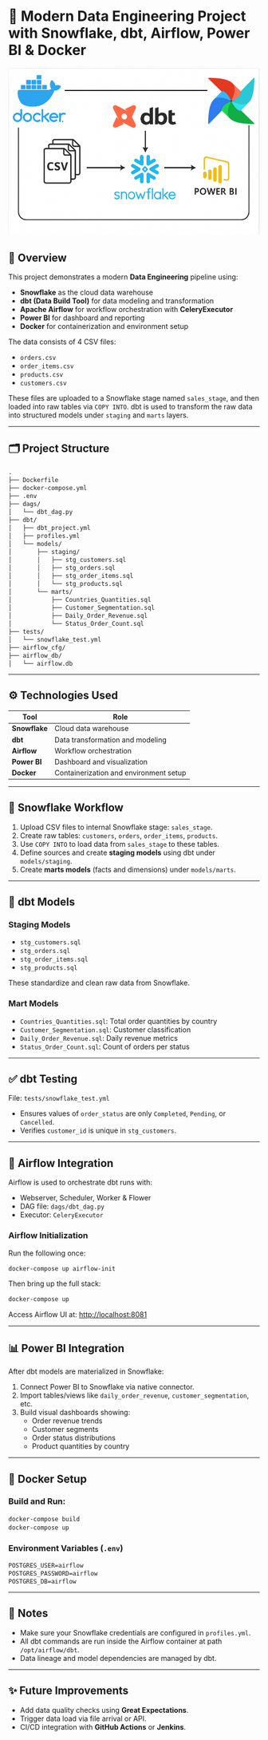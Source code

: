 
# 🚀 Modern Data Engineering Project with Snowflake, dbt, Airflow, Power BI & Docker

![Dashboard Preview](Img/pipeline.png)

## 📌 Overview

This project demonstrates a modern **Data Engineering** pipeline using:

- **Snowflake** as the cloud data warehouse
- **dbt (Data Build Tool)** for data modeling and transformation
- **Apache Airflow** for workflow orchestration with **CeleryExecutor**
- **Power BI** for dashboard and reporting
- **Docker** for containerization and environment setup

The data consists of 4 CSV files:
- `orders.csv`
- `order_items.csv`
- `products.csv`
- `customers.csv`

These files are uploaded to a Snowflake stage named `sales_stage`, and then loaded into raw tables via `COPY INTO`. dbt is used to transform the raw data into structured models under `staging` and `marts` layers.

---

## 🗂️ Project Structure

```
.
├── Dockerfile
├── docker-compose.yml
├── .env
├── dags/
│   └── dbt_dag.py
├── dbt/
│   ├── dbt_project.yml
│   ├── profiles.yml
│   └── models/
│       ├── staging/
│       │   ├── stg_customers.sql
│       │   ├── stg_orders.sql
│       │   ├── stg_order_items.sql
│       │   └── stg_products.sql
│       └── marts/
│           ├── Countries_Quantities.sql
│           ├── Customer_Segmentation.sql
│           ├── Daily_Order_Revenue.sql
│           └── Status_Order_Count.sql
├── tests/
│   └── snowflake_test.yml
├── airflow_cfg/
├── airflow_db/
│   └── airflow.db
```

---

## ⚙️ Technologies Used

| Tool         | Role                             |
|--------------|----------------------------------|
| **Snowflake** | Cloud data warehouse              |
| **dbt**       | Data transformation and modeling  |
| **Airflow**   | Workflow orchestration            |
| **Power BI**  | Dashboard and visualization       |
| **Docker**    | Containerization and environment setup |

---

## 🧊 Snowflake Workflow

1. Upload CSV files to internal Snowflake stage: `sales_stage`.
2. Create raw tables: `customers`, `orders`, `order_items`, `products`.
3. Use `COPY INTO` to load data from `sales_stage` to these tables.
4. Define sources and create **staging models** using dbt under `models/staging`.
5. Create **marts models** (facts and dimensions) under `models/marts`.

---

## 🧱 dbt Models

### Staging Models

- `stg_customers.sql`
- `stg_orders.sql`
- `stg_order_items.sql`
- `stg_products.sql`

These standardize and clean raw data from Snowflake.

### Mart Models

- `Countries_Quantities.sql`: Total order quantities by country
- `Customer_Segmentation.sql`: Customer classification
- `Daily_Order_Revenue.sql`: Daily revenue metrics
- `Status_Order_Count.sql`: Count of orders per status

---

## ✅ dbt Testing

File: `tests/snowflake_test.yml`

- Ensures values of `order_status` are only `Completed`, `Pending`, or `Cancelled`.
- Verifies `customer_id` is unique in `stg_customers`.

---

## 🔄 Airflow Integration

Airflow is used to orchestrate dbt runs with:

- Webserver, Scheduler, Worker & Flower
- DAG file: `dags/dbt_dag.py`
- Executor: `CeleryExecutor`

### Airflow Initialization

Run the following once:

```bash
docker-compose up airflow-init
```

Then bring up the full stack:

```bash
docker-compose up
```

Access Airflow UI at: [http://localhost:8081](http://localhost:8081)  

---

## 📊 Power BI Integration

After dbt models are materialized in Snowflake:

1. Connect Power BI to Snowflake via native connector.
2. Import tables/views like `daily_order_revenue`, `customer_segmentation`, etc.
3. Build visual dashboards showing:
   - Order revenue trends
   - Customer segments
   - Order status distributions
   - Product quantities by country

---

## 🐳 Docker Setup

### Build and Run:

```bash
docker-compose build
docker-compose up
```

### Environment Variables (`.env`)

```env
POSTGRES_USER=airflow
POSTGRES_PASSWORD=airflow
POSTGRES_DB=airflow
```

---

## 📎 Notes

- Make sure your Snowflake credentials are configured in `profiles.yml`.
- All dbt commands are run inside the Airflow container at path `/opt/airflow/dbt`.
- Data lineage and model dependencies are managed by dbt.

---

## ✨ Future Improvements

- Add data quality checks using **Great Expectations**.
- Trigger data load via file arrival or API.
- CI/CD integration with **GitHub Actions** or **Jenkins**.
